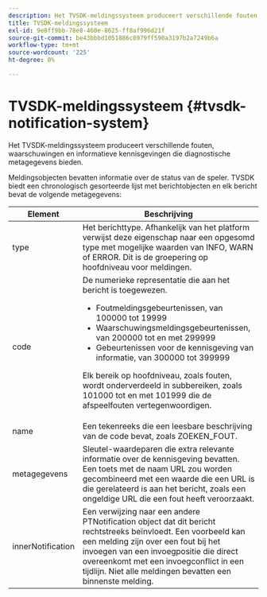 ```yaml
---
description: Het TVSDK-meldingssysteem produceert verschillende fouten, waarschuwingen en informatieve kennisgevingen die diagnostische metagegevens bieden.
title: TVSDK-meldingssysteem
exl-id: 9e8ff9bb-78e8-460e-8625-ff8af996d21f
source-git-commit: be43bbbd1051886c8979ff590a3197b2a7249b6a
workflow-type: tm+mt
source-wordcount: '225'
ht-degree: 0%

---
```


# TVSDK-meldingssysteem {#tvsdk-notification-system}

Het TVSDK-meldingssysteem produceert verschillende fouten, waarschuwingen en informatieve kennisgevingen die diagnostische metagegevens bieden.

Meldingsobjecten bevatten informatie over de status van de speler. TVSDK biedt een chronologisch gesorteerde lijst met berichtobjecten en elk bericht bevat de volgende metagegevens:

<table frame="all" colsep="1" rowsep="1" id="table_DBA8CACF02DB4AF2B053E560850B49CE"> 
 <thead> 
  <tr rowsep="1"> 
   <th colname="1" class="entry"> Element </th> 
   <th colname="2" class="entry"> Beschrijving </th> 
  </tr> 
 </thead>
 <tbody> 
  <tr rowsep="1"> 
   <td colname="1"><span class="codeph"> type</span> </td> 
   <td colname="2"> Het berichttype. Afhankelijk van het platform verwijst deze eigenschap naar een opgesomd type met mogelijke waarden van INFO, WARN of ERROR. Dit is de groepering op hoofdniveau voor meldingen. </td> 
  </tr> 
  <tr rowsep="1"> 
   <td colname="1"><span class="codeph"> code</span> </td> 
   <td colname="2">De numerieke representatie die aan het bericht is toegewezen. 
    <ul id="ul_31AB497C6FFA452496DD09B0D78687B9"> 
     <li id="li_53E75022C50246E0982E315D04EFD8B3">Foutmeldingsgebeurtenissen, van 100000 tot 19999 </li> 
     <li id="li_11AE91D1325E4F718228E662C9C55F9A">Waarschuwingsmeldingsgebeurtenissen, van 200000 tot en met 299999 </li> 
     <li id="li_6D3EA03845294DC2BAD1ACF507639E51">Gebeurtenissen voor de kennisgeving van informatie, van 300000 tot 399999 </li> 
    </ul> <p>Elk bereik op hoofdniveau, zoals fouten, wordt onderverdeeld in subbereiken, zoals 101000 tot en met 101999 die de afspeelfouten vertegenwoordigen. </p> </td> 
  </tr> 
  <tr rowsep="1"> 
   <td colname="1"><span class="codeph"> name</span> </td> 
   <td colname="2">Een tekenreeks die een leesbare beschrijving van de code bevat, zoals <span class="codeph"> ZOEKEN_FOUT</span>. </td> 
  </tr> 
  <tr rowsep="1"> 
   <td colname="1"><span class="codeph"> metagegevens</span> </td> 
   <td colname="2">Sleutel-waardeparen die extra relevante informatie over de kennisgeving bevatten. Een toets met de naam <span class="codeph"> URL</span> zou worden gecombineerd met een waarde die een URL is die gerelateerd is aan het bericht, zoals een ongeldige URL die een fout heeft veroorzaakt. </td> 
  </tr> 
  <tr rowsep="0"> 
   <td colname="1"><span class="codeph"> innerNotification</span> </td> 
   <td colname="2">Een verwijzing naar een andere <span class="codeph"> PTNotification</span> object dat dit bericht rechtstreeks beïnvloedt. Een voorbeeld kan een melding zijn over een fout bij het invoegen van een invoegpositie die direct overeenkomt met een invoegconflict in een tijdlijn. Niet alle meldingen bevatten een binnenste melding. </td> 
  </tr> 
 </tbody> 
</table>
